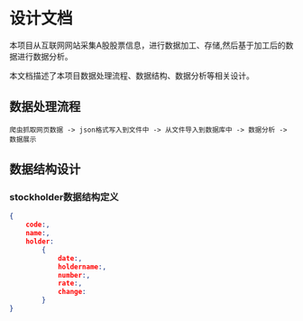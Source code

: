 # 设计文档
本项目从互联网网站采集A股股票信息，进行数据加工、存储,然后基于加工后的数据进行数据分析。

本文档描述了本项目数据处理流程、数据结构、数据分析等相关设计。


## 数据处理流程

```
爬虫抓取网页数据 -> json格式写入到文件中 -> 从文件导入到数据库中 -> 数据分析 -> 数据展示 
```

## 数据结构设计
### stockholder数据结构定义
```json
{
    code:,
    name:,
    holder:
        {
            date:,
            holdername:,
            number:,
            rate:,
            change:
        }
}
```
